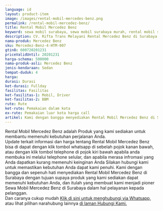 ```yaml
---
language: id
layout: product-item
image: /images/rental-mobil-mercedes-benz.png
permalink: /rental-mobil-mercedez-benz/
title: Rental Mobil Mercedez Benz
keyword: sewa mobil surabaya, sewa mobil surabaya murah, rental mobil surabaya, rental mobil surabaya murah, riftatrans, CV. Rifta Trans, riftatrans.com, sewa mobil di surabaya, rental mobil di surabaya
description: CV. Rifta Trans Melayani Rental Mercedez Benz di Surabaya paling Murah dan terpercaya di Jawa timur Hubungi kami Call/WA di 082257523695
nama-produk: Mercedez Benz
sku: Mercedez-Benz-4-HTM-007
gtin8: 600720201231
priceValidUntil: 20201231 
harga-schema: 500000
nama-produk-asli: Mercedez Benz
jenis-kendaraan: Sedan
tempat-duduk: 4
harga: 
durasi: Durasi
ket-durasi: Fullday
fasilitas: Fasilitas
ket-fasilitas-1: Mobil, Driver
ket-fasilitas-2: BBM
rute: Rute
ket-rute: Pemakaian dalam kota
ex-rute: Pemakaian luar kota harga call
artikel: Kami dengan bangga menyediakan Rental Mobil Mercedez Benz di Surabaya dengan tujuan supaya produk yang kami sediakan dapat memenuhi kebutuhan Anda, dan kami adalah pioner Sewa Mobil Mercedez Benz di Surabaya yang menggunakan teknologi online serta dalam hal pelayanan kepada pelanggan.
---
```

Rental Mobil Mercedez Benz adalah Produk yang kami sediakan untuk membantu memenuhi kebutuhan perjalanan Anda.<br>Update terkait informasi dan harga tentang Rental Mobil Mercedez Benz bisa di dapat dengan klik tombol whatsapp di sebelah pojok kanan bawah, atau dengan klik tombol telephone di pojok kiri bawah apabila anda membuka ini melalui telephone selular, dan apabila merasa infromasi yang Anda dapatkan kurang memenuhi keinginan Anda Silakan hubungi kami untuk memastikan kebutuhan Anda dapat kami penuhi. Kami dengan bangga dan sepenuh hati menyediakan Rental Mobil Mercedez Benz di Surabaya dengan tujuan supaya produk yang kami sediakan dapat memenuhi kebutuhan Anda, dan itulah yang membuat kami menjadi pioner Sewa Mobil Mercedez Benz di Surabaya dalam hal pelayanan kepada pelanggan.<br>
Dan caranya cukup mudah <a href="https://web.whatsapp.com/send?phone=6282257523695&text=Hallo,%20CS%20riftatrans.com">Klik di sini untuk menghubungi via Whatsapp,</a> atau lihat pilihan narahubung lainnya <a href="/kontak-kami/">di laman Hubungi Kami.</a>